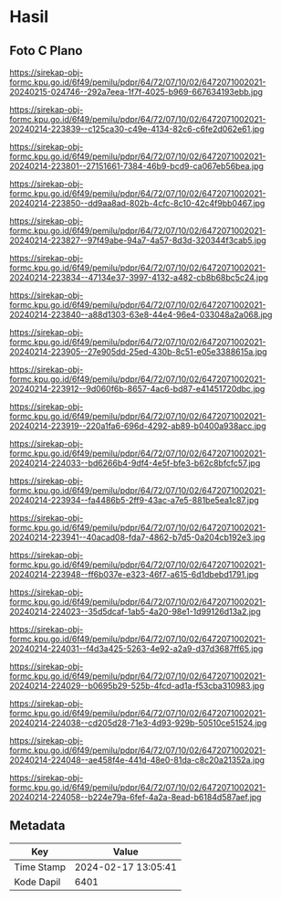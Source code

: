 # Hasil

## Foto C Plano

https://sirekap-obj-formc.kpu.go.id/6f49/pemilu/pdpr/64/72/07/10/02/6472071002021-20240215-024746--292a7eea-1f7f-4025-b969-667634193ebb.jpg

https://sirekap-obj-formc.kpu.go.id/6f49/pemilu/pdpr/64/72/07/10/02/6472071002021-20240214-223839--c125ca30-c49e-4134-82c6-c6fe2d062e61.jpg

https://sirekap-obj-formc.kpu.go.id/6f49/pemilu/pdpr/64/72/07/10/02/6472071002021-20240214-223801--27151661-7384-46b9-bcd9-ca067eb56bea.jpg

https://sirekap-obj-formc.kpu.go.id/6f49/pemilu/pdpr/64/72/07/10/02/6472071002021-20240214-223850--dd9aa8ad-802b-4cfc-8c10-42c4f9bb0467.jpg

https://sirekap-obj-formc.kpu.go.id/6f49/pemilu/pdpr/64/72/07/10/02/6472071002021-20240214-223827--97f49abe-94a7-4a57-8d3d-320344f3cab5.jpg

https://sirekap-obj-formc.kpu.go.id/6f49/pemilu/pdpr/64/72/07/10/02/6472071002021-20240214-223834--47134e37-3997-4132-a482-cb8b68bc5c24.jpg

https://sirekap-obj-formc.kpu.go.id/6f49/pemilu/pdpr/64/72/07/10/02/6472071002021-20240214-223840--a88d1303-63e8-44e4-96e4-033048a2a068.jpg

https://sirekap-obj-formc.kpu.go.id/6f49/pemilu/pdpr/64/72/07/10/02/6472071002021-20240214-223905--27e905dd-25ed-430b-8c51-e05e3388615a.jpg

https://sirekap-obj-formc.kpu.go.id/6f49/pemilu/pdpr/64/72/07/10/02/6472071002021-20240214-223912--9d060f6b-8657-4ac6-bd87-e41451720dbc.jpg

https://sirekap-obj-formc.kpu.go.id/6f49/pemilu/pdpr/64/72/07/10/02/6472071002021-20240214-223919--220a1fa6-696d-4292-ab89-b0400a938acc.jpg

https://sirekap-obj-formc.kpu.go.id/6f49/pemilu/pdpr/64/72/07/10/02/6472071002021-20240214-224033--bd6266b4-9df4-4e5f-bfe3-b62c8bfcfc57.jpg

https://sirekap-obj-formc.kpu.go.id/6f49/pemilu/pdpr/64/72/07/10/02/6472071002021-20240214-223934--fa4486b5-2ff9-43ac-a7e5-881be5ea1c87.jpg

https://sirekap-obj-formc.kpu.go.id/6f49/pemilu/pdpr/64/72/07/10/02/6472071002021-20240214-223941--40acad08-fda7-4862-b7d5-0a204cb192e3.jpg

https://sirekap-obj-formc.kpu.go.id/6f49/pemilu/pdpr/64/72/07/10/02/6472071002021-20240214-223948--ff6b037e-e323-46f7-a615-6d1dbebd1791.jpg

https://sirekap-obj-formc.kpu.go.id/6f49/pemilu/pdpr/64/72/07/10/02/6472071002021-20240214-224023--35d5dcaf-1ab5-4a20-98e1-1d99126d13a2.jpg

https://sirekap-obj-formc.kpu.go.id/6f49/pemilu/pdpr/64/72/07/10/02/6472071002021-20240214-224031--f4d3a425-5263-4e92-a2a9-d37d3687ff65.jpg

https://sirekap-obj-formc.kpu.go.id/6f49/pemilu/pdpr/64/72/07/10/02/6472071002021-20240214-224029--b0695b29-525b-4fcd-ad1a-f53cba310983.jpg

https://sirekap-obj-formc.kpu.go.id/6f49/pemilu/pdpr/64/72/07/10/02/6472071002021-20240214-224038--cd205d28-71e3-4d93-929b-50510ce51524.jpg

https://sirekap-obj-formc.kpu.go.id/6f49/pemilu/pdpr/64/72/07/10/02/6472071002021-20240214-224048--ae458f4e-441d-48e0-81da-c8c20a21352a.jpg

https://sirekap-obj-formc.kpu.go.id/6f49/pemilu/pdpr/64/72/07/10/02/6472071002021-20240214-224058--b224e79a-6fef-4a2a-8ead-b6184d587aef.jpg


## Metadata

| Key        | Value               |
| ---------- | ------------------- |
| Time Stamp | 2024-02-17 13:05:41 |
| Kode Dapil | 6401                |



